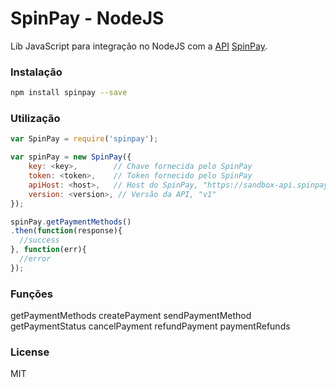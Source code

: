 # SpinPay - NodeJS
Lib JavaScript para integração no NodeJS com a [API](https://docs.spinpay.com.br/#//) [SpinPay](https://spinpay.com.br/).

### Instalação

```bash
npm install spinpay --save
```

### Utilização
```javascript
var SpinPay = require('spinpay');

var spinPay = new SpinPay({ 
    key: <key>,        // Chave fornecida pelo SpinPay
    token: <token>,    // Token fornecido pelo SpinPay
    apiHost: <host>,   // Host do SpinPay, "https://sandbox-api.spinpay.com.br", 
    version: <version>, // Versão da API, "v1"
});

spinPay.getPaymentMethods()
.then(function(response){
  //success
}, function(err){
  //error
});
```

### Funções
getPaymentMethods
createPayment
sendPaymentMethod
getPaymentStatus
cancelPayment
refundPayment
paymentRefunds

### License

MIT